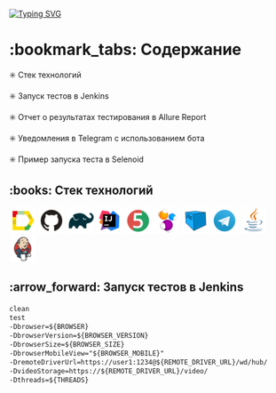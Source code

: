 [![Typing SVG](https://readme-typing-svg.herokuapp.com?color=%231AA432&size=50&duration=5000&center=true&vCenter=true&multiline=true&width=900&height=150&lines=%D0%9F%D1%80%D0%BE%D0%B5%D0%BA%D1%82+%D0%BF%D0%BE+%D0%B0%D0%B2%D1%82%D0%BE%D0%BC%D0%B0%D1%82%D0%B8%D0%B7%D0%B0%D1%86%D0%B8%D0%B8;%D1%82%D0%B5%D1%81%D1%82%D0%B8%D1%80%D0%BE%D0%B2%D0%B0%D0%BD%D0%B8%D1%8F+%D1%81%D0%B0%D0%B9%D1%82%D0%B0+citilink.ru)](https://git.io/typing-svg)


<h1>:bookmark_tabs: Содержание</h1>

:eight_spoked_asterisk:	 Стек технологий

:eight_spoked_asterisk:	 Запуск тестов в Jenkins

:eight_spoked_asterisk:	 Отчет о результатах тестирования в Allure Report

:eight_spoked_asterisk:	 Уведомления в Telegram с использованием бота

:eight_spoked_asterisk:	 Пример запуска теста в Selenoid


<h2>:books:	 Стек технологий</h2>

<p>
  
  <img title="Allure Report" src="images/logo/Allure_Report.svg" height="48" width="48"> 
  <img title="GitHub" src="images/logo/GitHub.svg" height="48" width="48">
  <img title="Gradle" src="images/logo/Gradle.svg" height="48" width="48">
  <img title="IntelliJ IDEA" src="images/logo/Intelij_IDEA.svg" height="48" width="48">
  <img title="JUnit5" src="images/logo/JUnit5.svg" height="48" width="48">
  <img title="Selenide" src="images/logo/Selenide.svg" height="48" width="48">
  <img title="Selenoid" src="images/logo/Selenoid.svg" height="48" width="48">
  <img title="Telegram" src="images/logo/Telegram.svg" height="48" width="48">
  <img title="Java" src="images/logo/Java.svg" height="48" width="48">
  <img title="Jenkins" src="images/logo/Jenkins.svg" height="48" width="48">
  
</p>

<h2>:arrow_forward:	 Запуск тестов в Jenkins</h2>

```
clean
test
-Dbrowser=${BROWSER}
-DbrowserVersion=${BROWSER_VERSION}
-DbrowserSize=${BROWSER_SIZE}
-DbrowserMobileView="${BROWSER_MOBILE}"
-DremoteDriverUrl=https://user1:1234@${REMOTE_DRIVER_URL}/wd/hub/
-DvideoStorage=https://${REMOTE_DRIVER_URL}/video/
-Dthreads=${THREADS}
```
